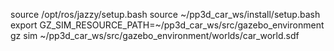 source /opt/ros/jazzy/setup.bash
source ~/pp3d_car_ws/install/setup.bash
export GZ_SIM_RESOURCE_PATH=~/pp3d_car_ws/src/gazebo_environment
gz sim ~/pp3d_car_ws/src/gazebo_environment/worlds/car_world.sdf
